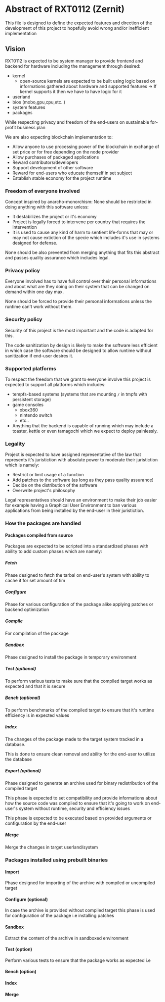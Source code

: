 # Abstract of RXT0112 (Zernit)

This file is designed to define the expected features and direction of the development of this project to hopefully avoid wrong and/or inefficient implementation

## Vision

RXT0112 is expected to be system manager to provide frontend and backend for hardware including the management through desired:
- kernel
	- open-source kernels are expected to be built using logic based on informations gathered about hardware and supported features -> If kernel supports it then we have to have logic for it
- userland
- bios (mobo,gpu,cpu,etc..)
- system features
- packages

While respecting privacy and freedom of the end-users on sustainable for-profit business plan

We are also expecting blockchain implementation to:
- Allow anyone to use processing power of the blockchain in exchange of set price or for free depending on the node provider
- Allow purchases of packaged applications
- Reward contributors/developers
- Support development of other software
- Reward for end-users who educate themself in set subject
- Establish stable economy for the project runtime

### Freedom of everyone involved

Concept inspired by anarcho-monorchism: None should be restricted in doing anything with this software unless:
- It destabilizes the project or it's economy
- Project is legally forced to intervene per country that requires the intervention
- It is used to cause any kind of harm to sentient life-forms that may or may not cause extiction of the specie which includes it's use in systems designed for defense.

None should be also prevented from merging anything that fits this abstract and passes quality assurance which includes legal.

### Privacy policy

Everyone involved has to have full control over their personal informations and about what are they doing on their system that can be changed on demand within one day max.

None should be forced to provide their personal informations unless the runtime can't work without them.

### Security policy 

Security of this project is the most important and the code is adapted for this.

The code sanitization by design is likely to make the software less efficient in which case the software should be designed to allow runtime without sanitization if end-user desires it.

### Supported platforms

To respect the freedom that we grant to everyone involve this project is expected to support all platforms which includes:
- tempfs-based systems (systems that are mounting `/` in tmpfs with persistent storage)
- game consoles
	- xbox360
	- nintendo switch
	- etc..
- Anything that the backend is capable of running which may include a toaster, kettle or even tamagochi which we expect to deploy painlessly.

### Legality

Project is expected to have assigned representative of the law that represents it's juristiction with absolute power to moderate their juristiction which is namely:
- Restrict or limit usage of a function
- Add patches to the software (as long as they pass quality assurance)
- Decide on the distribution of the software
- Overwrite project's philosophy

Legal representatives should have an environment to make their job easier for example having a Graphical User Environment to ban various applications from being installed by the end-user in their juristiction.

### How the packages are handled


#### Packages compiled from source

Packages are expected to be scripted into a standardized phases with ability to add custom phases which are namely:

##### Fetch

Phase designed to fetch the tarbal on end-user's system with ability to cache it for set amount of tim

##### Configure

Phase for various configuration of the package alike applying patches or backend optimization

##### Compile

For compilation of the package

##### Sandbox

Phase designed to install the package in temporary environment

##### Test (optional)

To perform various tests to make sure that the compiled target works as expected and that it is secure

##### Bench (optional)

To perform benchmarks of the compiled target to ensure that it's runtime efficiency is in expected values

##### Index

The changes of the package made to the target system tracked in a database.

This is done to ensure clean removal and ability for the end-user to utilize the database

##### Export (optional)

Phase designed to generate an archive used for binary redistribution of the compiled target

This phase is expected to set compatibility and provide informations about how the source code was compiled to ensure that it's going to work on end-user's system without runtime, security and efficiency issues

This phase is expected to be executed based on provided arguments or configuration by the end-user

##### Merge

Merge the changes in target userland/system

### Packages installed using prebuilt binaries

#### Import

Phase designed for importing of the archive with compiled or uncompiled target

#### Configure (optional)

In case the archive is provided without compiled target this phase is used for configuration of the package i.e installing patches

#### Sandbox

Extract the content of the archive in sandboxed environment

#### Test (option)

Perform various tests to ensure that the package works as expected i.e 

#### Bench (option)

#### Index

#### Merge